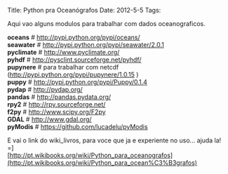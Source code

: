 Title: Python pra Oceanógrafos
Date: 2012-5-5
Tags: 

Aqui vao alguns modulos para trabalhar com dados oceanograficos.  
  
**oceans** # http://pypi.python.org/pypi/oceans/  
**seawater** # http://pypi.python.org/pypi/seawater/2.0.1  
**pyclimate** # http://www.pyclimate.org/  
**pyhdf** # http://pysclint.sourceforge.net/pyhdf/  
**pupynere** # para trabalhar com netcdf (http://pypi.python.org/pypi/pupynere/1.0.15 )  
**puppy** # http://pypi.python.org/pypi/Puppy/0.1.4  
**pydap** # http://pydap.org/  
**pandas** # http://pandas.pydata.org/  
**rpy2** # http://rpy.sourceforge.net/  
**f2py** # http://www.scipy.org/F2py  
**GDAL** # http://www.gdal.org/  
**pyModis** # https://github.com/lucadelu/pyModis  
  
E vai o link do wiki_livros, para voce que ja e experiente no uso... ajuda la! =]  
[http://pt.wikibooks.org/wiki/Python_para_oceanografos](http://pt.wikibooks.org/wiki/Python_para_ocean%C3%B3grafos)
